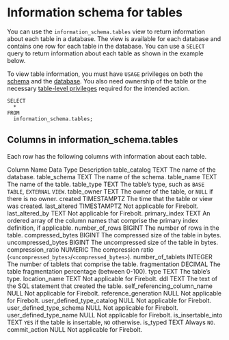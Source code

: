 # [](#information-schema-for-tables)Information schema for tables

You can use the `information_schema.tables` view to return information about each table in a database. The view is available for each database and contains one row for each table in the database. You can use a `SELECT` query to return information about each table as shown in the example below.

To view table information, you must have `USAGE` privileges on both the [schema](/Overview/Security/Role-Based%20Access%20Control/database-permissions/schema-permissions.html#schema-level-privileges) and the [database](/Overview/Security/Role-Based%20Access%20Control/database-permissions/#database-level-privileges). You also need ownership of the table or the necessary [table-level privileges](/Overview/Security/Role-Based%20Access%20Control/database-permissions/table-permissions.html#table-level-privileges) required for the intended action.

```
SELECT
  *
FROM
  information_schema.tables;
```

## [](#columns-in-information_schematables)Columns in information\_schema.tables

Each row has the following columns with information about each table.

Column Name Data Type Description table\_catalog TEXT The name of the database. table\_schema TEXT The name of the schema. table\_name TEXT The name of the table. table\_type TEXT The table’s type, such as `BASE TABLE`, `EXTERNAL` `VIEW`. table\_owner TEXT The owner of the table, or `NULL` if there is no owner. created TIMESTAMPTZ The time that the table or view was created. last\_altered TIMESTAMPTZ Not applicable for Firebolt. last\_altered\_by TEXT Not applicable for Firebolt. primary\_index TEXT An ordered array of the column names that comprise the primary index definition, if applicable. number\_of\_rows BIGINT The number of rows in the table. compressed\_bytes BIGINT The compressed size of the table in bytes. uncompressed\_bytes BIGINT The uncompressed size of the table in bytes. compression\_ratio NUMERIC The compression ratio (`<uncompressed_bytes>`/`<compressed_bytes>`). number\_of\_tablets INTEGER The number of tablets that comprise the table. fragmentation DECIMAL The table fragmentation percentage (between 0-100). type TEXT The table’s type. location\_name TEXT Not applicable for Firebolt. ddl TEXT The text of the SQL statement that created the table. self\_referencing\_column\_name NULL Not applicable for Firebolt. reference\_generation NULL Not applicable for Firebolt. user\_defined\_type\_catalog NULL Not applicable for Firebolt. user\_defined\_type\_schema NULL Not applicable for Firebolt. user\_defined\_type\_name NULL Not applicable for Firebolt. is\_insertable\_into TEXT `YES` if the table is insertable, `NO` otherwise. is\_typed TEXT Always `NO`. commit\_action NULL Not applicable for Firebolt.